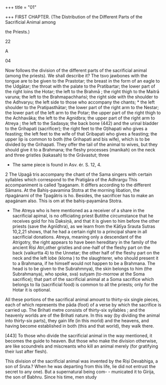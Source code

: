 +++
title = "01"

+++
FIRST CHAPTER. (The Distribution of the Different Parts of the Sacrificial Animal among 

the Priests.) 

22 

A 

04 

Now follows the division of the different parts of the sacrificial animal (among the priests). We shall describe it? The tsvo jawbones with the tongue are to be given to the Prastotar; the breast in the form of an eagle to the Udgātar; the throat with the palate to the Pratibartar; the lower part of the right loins the Hotar; the left to the Brahmā ; the right thigh to the Maitrā varuna; the left to the Brahmapachhańsí; the right side with the shoulder to the Adhvaryu; the left side to those who accompany the chants; * the left shoulder to the Pratipasthātar; the lower part of the right arm to the Nestar; the lower part of the left arm to the Potar; the upper part of the right thigh to the Achhavāka; the left to the Agnidbra; the upper part of the right arm to Atreya ; the left to the Sadasya; the back bone (442) and the urinal bladder to the Grihapati (sacrificer); the right feet to the Gțihapati who gives a feasting; the left feet to the wife of that Gribapati who gives a feasting; the upper lip is common to both (the Grihapati and bis wife), which is to be divided by the Grihapati. They offer the tail of the animal to wives, but they should give it to a Brahmana; the fleshy processes (manikah) on the neck and three gristles (kakasah) to the Grāvastut; three 

* The same piece is found in Asv. ér. S. 12, 4. 

2 The Upagā tris accompany the chant of the Sama singers with certain syllables which correspond to the Pratigāra of the Adhrargu This accompaniment is called ?paganam. It differs according to the different Sāmans. At the Bahiṣ-pavamina Stotra at the morning libation, the rtpagánarni of the Tpagātris is ho. Besides, the sacrificer has to make an apagánam also. This is om at the bahiṣ-payamāna Stotra. 

* The Atreya who is here mentioned as a receiver of a share in the sacrificial apimal, is no officiating priest Butithe circumstance that he receives gold for his Daksiṇā, and that it is given to him before the other priests (save the Agnīdhra), as we learn from the Kātīya Srauta Sutras 10,2,21 shows, that he had a certain right to a principal share in all sacrificial donations. Atreya, meaning only a descendant of the Atrigotry, the right appears to have been hereditary in the family of the ancient Riṣi Atri,other gristles and one-half of the fleshy part on the back (vaikurtta 4) to the Unnetar; the other half of the fleshy part on the neck and the left lobe (kloma ) to the slaughterer, who should present it to a Brahmana, if he himself would not happen to be a Brahmana. The head is to be given to the Subrahmnya), the skin belongs to him (the Subrahmanya), who spoke, sva) sutyam (to-morrow at the Soma sacrifice); that part of the sacrificial animal at a Soma sacrifice which belongs to Ila (sacrificial food) is common to all the priests; only for the Hotar it is optional. 

All these portions of the sacrifical animal amount to thirty-six single pieces, each of which represents the pāda (foot) of a verse by which the sacrifice is carried up. The Brihati metre consists of thirty-six syllables ; and the heavenly worlds are of the Brihati nature. In this way (by dividing the animal into thirty-six parts), they gain life (in this morld) and the heavens, and having become established in both (this and that world), they walk there. 

[443] To those who divide the sacrificial animal in the way mentioned, it becomes the guide to heaven. But those who make the division otherwise, are like scoundrels and miscreants who kill an animal merely (for gratifying their lust after flesh). 

This division of the sacrificial animal was invented by the Riṣi Devabhiga, a son of Sruta.? When he was departing from this life, lie did not entrust the secret to any one). But a supernatural being com- - municated it to Girija, the son of Babhru. Since his time, men study 

